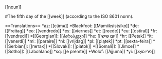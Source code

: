 [[noun]]

#The fifth day of the [[week]] (according to the ISO 8601 norm).

==Translations==
*az: [[cüm&#601;]]
*Blackfoot: [[Mamiiksistsiko]]
*de: [[Freitag]]
*eo: [[vendredo]]
*es: [[viernes]]
*et: [[reede]]
*eu: [[ostiral]]
*fr: [[vendredi]]
*[[Georgian]]: [[პარასკევი]]
*he: [[יום שישי]]
*hr: [[Petak]]
*it: [[venerdì]]
*mi: [[paraire]]
*nl: [[vrijdag]]
*pl: [[piątek]]
*pt: [[sexta-feira]]
*[[Serbian]]: [[петак]]
*[[Slovak]]: [[piatok]]
*[[Somali]]: [[Jimce]]
*[[Sotho]]: [[Labohlano]]
*sq: [[e premte]]
*Wolof: [[Àjjuma]]
*yi: [[פרײַטאָג]]